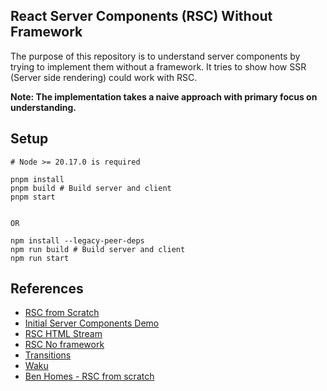 ## React Server Components (RSC) Without Framework

The purpose of this repository is to understand server components by trying to implement them without a framework. It tries to show how SSR (Server side rendering) could work with RSC. 

**Note: The implementation takes a naive approach with primary focus on understanding.**


## Setup

  ```
  # Node >= 20.17.0 is required

  pnpm install
  pnpm build # Build server and client
  pnpm start 


  OR

  npm install --legacy-peer-deps
  npm run build # Build server and client
  npm run start 
  ```

## References

* [RSC from Scratch](https://github.com/reactwg/server-components/discussions/5)
* [Initial Server Components Demo](https://github.com/reactjs/server-components-demo)
* [RSC HTML Stream](https://github.com/devongovett/rsc-html-stream)
* [RSC No framework](https://timtech.blog/posts/react-server-components-rsc-no-framework/)
* [Transitions](https://github.com/reactwg/react-18/discussions/41)
* [Waku](https://github.com/dai-shi/waku)
* [Ben Homes - RSC from scratch](https://www.youtube.com/watch?v=MaebEqhZR84) 

